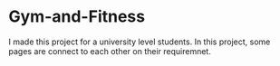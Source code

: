 # Gym-and-Fitness
I made this project for a university level students. In this project, some pages are connect to each other on their requiremnet.

